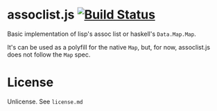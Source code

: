# assoclist.js [![Build Status](https://travis-ci.org/diasbruno/assoclist.js.svg?branch=master)](https://travis-ci.org/diasbruno/assoclist.js)

Basic implementation of lisp's assoc list or haskell's `Data.Map.Map`.

It's can be used as a polyfill for the native `Map`, but, for now,
assoclist.js does not follow the `Map` spec.

# License

Unlicense. 
See `license.md`
